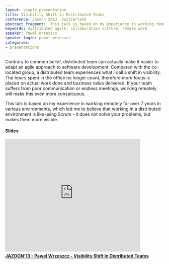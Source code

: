 ```yaml
---
layout: simple_presentation
title: Visibility Shift in Distributed Teams
conference: Jazoon 2013, Switzerland
abstract_fragment:  This talk is based on my experience in working remotely for over 7 years in various environments, which led me to believe that working in a distributed environment is like using Scrum - it does not solve your problems, but makes them more visible.
keywords: distributed agile, collaboration culture, remote work
speaker: Paweł Wrzeszcz
speaker_login: pawel_wrzeszcz
categories:
- presentations
---
```


Contrary to common belief, distributed team can actually make it easier to adapt an agile approach to
software development. Compared with the co-located group, a distributed team experiences what I call
a shift in visibility. The hours spent in the office no longer count, therefore more focus is placed
on actual work done and business value delivered. If your team suffers from poor communication or
endless meetings, working remotely will make this even more conspicuous.

This talk is based on my experience in working remotely for over 7 years in various environments,
which led me to believe that working in a distributed environment is like using Scrum - it does not
solve your problems, but makes them more visible.

<h4>Slides</h4>
<iframe src="http://www.slideshare.net/slideshow/embed_code/27532868" width="427" height="356" frameborder="0" marginwidth="0" marginheight="0" scrolling="no" style="border:1px solid #CCC;border-width:1px 1px 0;margin-bottom:5px" allowfullscreen> </iframe> <div style="margin-bottom:5px"> <strong> <a href="https://www.slideshare.net/jazoon13/jazoon13-pawel-wrzeszcz-visibility-shift-in-distributed-teams" title="JAZOON&#x27;13 - Pawel Wrzeszcz - Visibility Shift In Distributed Teams" target="_blank">JAZOON&#x27;13 - Pawel Wrzeszcz - Visibility Shift In Distributed Teams</a> </strong></div>
